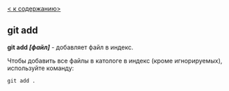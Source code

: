 [< к содержанию>](./readme.md)
## git add

**git add *[файл]*** - добавляет файл в индекс.

Чтобы добавить все файлы в катологе в индекс (кроме игнорируемых), используйте команду:

```bash=
git add . 
```
